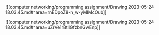 ![[computer networking/programming assignment/Drawing 2023-05-24 18.03.45.md#^area=rnEDpoZ8-n_w-yMIMcOub]]

![[computer networking/programming assignment/Drawing 2023-05-24 18.03.45.md#^area=uZrVe1rBtIlGfzbnGwEnp]]

